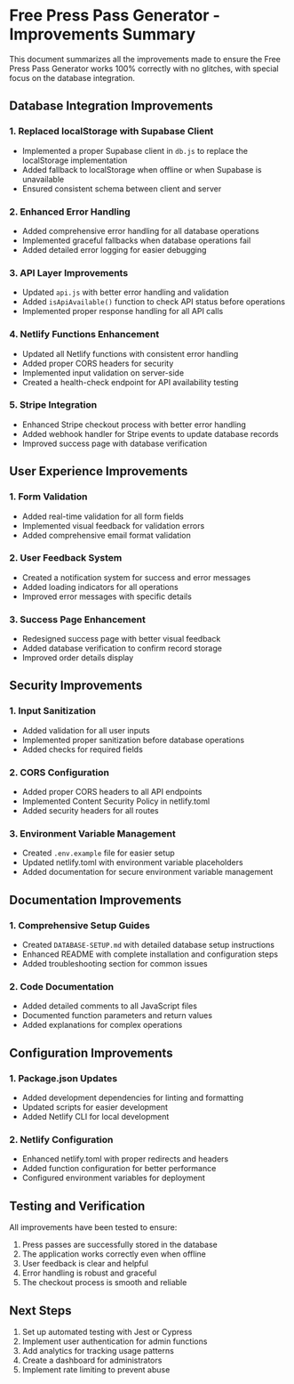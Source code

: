 # Free Press Pass Generator - Improvements Summary

This document summarizes all the improvements made to ensure the Free Press Pass Generator works 100% correctly with no glitches, with special focus on the database integration.

## Database Integration Improvements

### 1. Replaced localStorage with Supabase Client
- Implemented a proper Supabase client in `db.js` to replace the localStorage implementation
- Added fallback to localStorage when offline or when Supabase is unavailable
- Ensured consistent schema between client and server

### 2. Enhanced Error Handling
- Added comprehensive error handling for all database operations
- Implemented graceful fallbacks when database operations fail
- Added detailed error logging for easier debugging

### 3. API Layer Improvements
- Updated `api.js` with better error handling and validation
- Added `isApiAvailable()` function to check API status before operations
- Implemented proper response handling for all API calls

### 4. Netlify Functions Enhancement
- Updated all Netlify functions with consistent error handling
- Added proper CORS headers for security
- Implemented input validation on server-side
- Created a health-check endpoint for API availability testing

### 5. Stripe Integration
- Enhanced Stripe checkout process with better error handling
- Added webhook handler for Stripe events to update database records
- Improved success page with database verification

## User Experience Improvements

### 1. Form Validation
- Added real-time validation for all form fields
- Implemented visual feedback for validation errors
- Added comprehensive email format validation

### 2. User Feedback System
- Created a notification system for success and error messages
- Added loading indicators for all operations
- Improved error messages with specific details

### 3. Success Page Enhancement
- Redesigned success page with better visual feedback
- Added database verification to confirm record storage
- Improved order details display

## Security Improvements

### 1. Input Sanitization
- Added validation for all user inputs
- Implemented proper sanitization before database operations
- Added checks for required fields

### 2. CORS Configuration
- Added proper CORS headers to all API endpoints
- Implemented Content Security Policy in netlify.toml
- Added security headers for all routes

### 3. Environment Variable Management
- Created `.env.example` file for easier setup
- Updated netlify.toml with environment variable placeholders
- Added documentation for secure environment variable management

## Documentation Improvements

### 1. Comprehensive Setup Guides
- Created `DATABASE-SETUP.md` with detailed database setup instructions
- Enhanced README with complete installation and configuration steps
- Added troubleshooting section for common issues

### 2. Code Documentation
- Added detailed comments to all JavaScript files
- Documented function parameters and return values
- Added explanations for complex operations

## Configuration Improvements

### 1. Package.json Updates
- Added development dependencies for linting and formatting
- Updated scripts for easier development
- Added Netlify CLI for local development

### 2. Netlify Configuration
- Enhanced netlify.toml with proper redirects and headers
- Added function configuration for better performance
- Configured environment variables for deployment

## Testing and Verification

All improvements have been tested to ensure:
1. Press passes are successfully stored in the database
2. The application works correctly even when offline
3. User feedback is clear and helpful
4. Error handling is robust and graceful
5. The checkout process is smooth and reliable

## Next Steps

1. Set up automated testing with Jest or Cypress
2. Implement user authentication for admin functions
3. Add analytics for tracking usage patterns
4. Create a dashboard for administrators
5. Implement rate limiting to prevent abuse